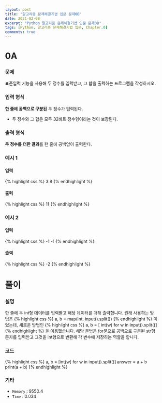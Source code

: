 ```yaml
---
layout: post
title: "알고리즘 문제해결기법 입문 문제0B"
date: 2021-02-08
excerpt: "Python 알고리즘 문제해결기법 입문 문제0B"
tags: [Python, 알고리즘 문제해결기법 입문, Chapter.0]
comments: true
---
```

# 0A

### 문제
표준입력 기능을 사용해 두 정수를 입력받고, 그 합을 출력하는 프로그램을 작성하시오.

### 입력 형식
**한 줄에 공백으로 구분된** 두 정수가 입력된다.
- 두 정수와 그 합은 모두 32비트 정수형이라는 것이 보장된다.

### 출력 형식
**두 정수를 더한 결과**를 한 줄에 공백없이 출력한다.

### 예시 1
#### 입력
{% highlight css %}
3 8
{% endhighlight %}
#### 출력
{% highlight css %}
11
{% endhighlight %}

### 예시 2
#### 입력
{% highlight css %}
-1 -1
{% endhighlight %}
#### 출력
{% highlight css %}
-2
{% endhighlight %}


# 풀이

### 설명
한 줄에 두 int형 데이터를 입력받고 해당 데이터를 더해 출력합니다.
원래 사용하는 방법은
{% highlight css %}
a, b = map(int, input().split())
{% endhighlight %}
이었는데, 새로운 방법인
{% highlight css %}
a, b = [ int(w) for w in input().split()]
{% endhighlight %}
을 이용했습니다. 해당 문법은 for문으로 공백으로 구분된 str형 문자를 입력받고 그것을 int형으로 변환해 각 변수에 저장하는 역할을 합니다.

### 코드
{% highlight css %} 
a, b = [int(w) for w in input().split()]
answer = a + b
print(a + b)
{% endhighlight %}

### 기타
- `Memory` : 9550.4
- `Time` : 0.034